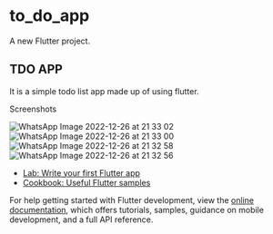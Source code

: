 # to_do_app

A new Flutter project.

## TDO APP

It is a simple todo list app made up of using flutter.

Screenshots


![WhatsApp Image 2022-12-26 at 21 33 02](https://user-images.githubusercontent.com/107379234/209566143-4e5e4b97-4f17-4b2c-a6ee-0926254b9b6e.jpeg)
![WhatsApp Image 2022-12-26 at 21 33 00](https://user-images.githubusercontent.com/107379234/209566147-01f1c0d0-d004-4333-a09a-5c34bbeac1a0.jpeg)
![WhatsApp Image 2022-12-26 at 21 32 58](https://user-images.githubusercontent.com/107379234/209566152-c7aaf257-b412-4fe7-8309-5bb5cf104591.jpeg)
![WhatsApp Image 2022-12-26 at 21 32 56](https://user-images.githubusercontent.com/107379234/209566159-c370981c-9e3c-436d-a1d9-6d9dcdb2c246.jpeg)



- [Lab: Write your first Flutter app](https://docs.flutter.dev/get-started/codelab)
- [Cookbook: Useful Flutter samples](https://docs.flutter.dev/cookbook)

For help getting started with Flutter development, view the
[online documentation](https://docs.flutter.dev/), which offers tutorials,
samples, guidance on mobile development, and a full API reference.
